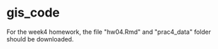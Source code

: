 # gis_code
For the week4 homework, the file "hw04.Rmd" and "prac4_data" folder should be downloaded.
